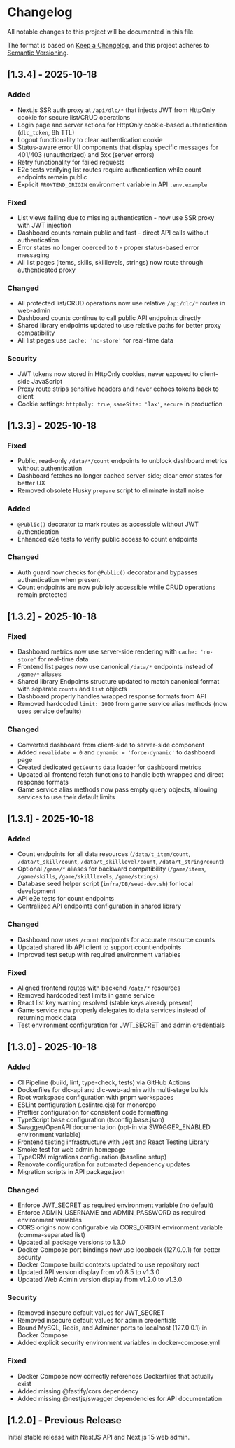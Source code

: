 # Changelog

All notable changes to this project will be documented in this file.

The format is based on [Keep a Changelog](https://keepachangelog.com/en/1.0.0/),
and this project adheres to [Semantic Versioning](https://semver.org/spec/v2.0.0.html).

## [1.3.4] - 2025-10-18

### Added
- Next.js SSR auth proxy at `/api/dlc/*` that injects JWT from HttpOnly cookie for secure list/CRUD operations
- Login page and server actions for HttpOnly cookie-based authentication (`dlc_token`, 8h TTL)
- Logout functionality to clear authentication cookie
- Status-aware error UI components that display specific messages for 401/403 (unauthorized) and 5xx (server errors)
- Retry functionality for failed requests
- E2e tests verifying list routes require authentication while count endpoints remain public
- Explicit `FRONTEND_ORIGIN` environment variable in API `.env.example`

### Fixed
- List views failing due to missing authentication - now use SSR proxy with JWT injection
- Dashboard counts remain public and fast - direct API calls without authentication
- Error states no longer coerced to `0` - proper status-based error messaging
- All list pages (items, skills, skilllevels, strings) now route through authenticated proxy

### Changed
- All protected list/CRUD operations now use relative `/api/dlc/*` routes in web-admin
- Dashboard counts continue to call public API endpoints directly
- Shared library endpoints updated to use relative paths for better proxy compatibility
- All list pages use `cache: 'no-store'` for real-time data

### Security
- JWT tokens now stored in HttpOnly cookies, never exposed to client-side JavaScript
- Proxy route strips sensitive headers and never echoes tokens back to client
- Cookie settings: `httpOnly: true`, `sameSite: 'lax'`, `secure` in production

## [1.3.3] - 2025-10-18

### Fixed
- Public, read-only `/data/*/count` endpoints to unblock dashboard metrics without authentication
- Dashboard fetches no longer cached server-side; clear error states for better UX
- Removed obsolete Husky `prepare` script to eliminate install noise

### Added
- `@Public()` decorator to mark routes as accessible without JWT authentication
- Enhanced e2e tests to verify public access to count endpoints

### Changed
- Auth guard now checks for `@Public()` decorator and bypasses authentication when present
- Count endpoints are now publicly accessible while CRUD operations remain protected

## [1.3.2] - 2025-10-18

### Fixed
- Dashboard metrics now use server-side rendering with `cache: 'no-store'` for real-time data
- Frontend list pages now use canonical `/data/*` endpoints instead of `/game/*` aliases
- Shared library Endpoints structure updated to match canonical format with separate `counts` and `list` objects
- Dashboard properly handles wrapped response formats from API
- Removed hardcoded `limit: 1000` from game service alias methods (now uses service defaults)

### Changed
- Converted dashboard from client-side to server-side component
- Added `revalidate = 0` and `dynamic = 'force-dynamic'` to dashboard page
- Created dedicated `getCounts` data loader for dashboard metrics
- Updated all frontend fetch functions to handle both wrapped and direct response formats
- Game service alias methods now pass empty query objects, allowing services to use their default limits

## [1.3.1] - 2025-10-18

### Added
- Count endpoints for all data resources (`/data/t_item/count`, `/data/t_skill/count`, `/data/t_skilllevel/count`, `/data/t_string/count`)
- Optional `/game/*` aliases for backward compatibility (`/game/items`, `/game/skills`, `/game/skilllevels`, `/game/strings`)
- Database seed helper script (`infra/DB/seed-dev.sh`) for local development
- API e2e tests for count endpoints
- Centralized API endpoints configuration in shared library

### Changed
- Dashboard now uses `/count` endpoints for accurate resource counts
- Updated shared lib API client to support count endpoints
- Improved test setup with required environment variables

### Fixed
- Aligned frontend routes with backend `/data/*` resources
- Removed hardcoded test limits in game service
- React list key warning resolved (stable keys already present)
- Game service now properly delegates to data services instead of returning mock data
- Test environment configuration for JWT_SECRET and admin credentials

## [1.3.0] - 2025-10-18

### Added
- CI Pipeline (build, lint, type-check, tests) via GitHub Actions
- Dockerfiles for dlc-api and dlc-web-admin with multi-stage builds
- Root workspace configuration with pnpm workspaces
- ESLint configuration (.eslintrc.cjs) for monorepo
- Prettier configuration for consistent code formatting
- TypeScript base configuration (tsconfig.base.json)
- Swagger/OpenAPI documentation (opt-in via SWAGGER_ENABLED environment variable)
- Frontend testing infrastructure with Jest and React Testing Library
- Smoke test for web admin homepage
- TypeORM migrations configuration (baseline setup)
- Renovate configuration for automated dependency updates
- Migration scripts in API package.json

### Changed
- Enforce JWT_SECRET as required environment variable (no default)
- Enforce ADMIN_USERNAME and ADMIN_PASSWORD as required environment variables
- CORS origins now configurable via CORS_ORIGIN environment variable (comma-separated list)
- Updated all package versions to 1.3.0
- Docker Compose port bindings now use loopback (127.0.0.1) for better security
- Docker Compose build contexts updated to use repository root
- Updated API version display from v0.8.5 to v1.3.0
- Updated Web Admin version display from v1.2.0 to v1.3.0

### Security
- Removed insecure default values for JWT_SECRET
- Removed insecure default values for admin credentials
- Bound MySQL, Redis, and Adminer ports to localhost (127.0.0.1) in Docker Compose
- Added explicit security environment variables in docker-compose.yml

### Fixed
- Docker Compose now correctly references Dockerfiles that actually exist
- Added missing @fastify/cors dependency
- Added missing @nestjs/swagger dependencies for API documentation

## [1.2.0] - Previous Release

Initial stable release with NestJS API and Next.js 15 web admin.
